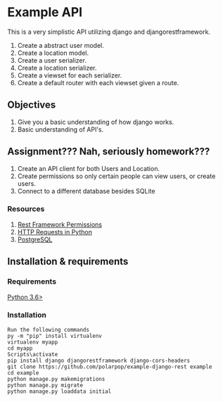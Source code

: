 # Example API

This is a very simplistic API utilizing django and djangorestframework.

1. Create a abstract user model.
2. Create a location model.
3. Create a user serializer.
4. Create a location serializer.
5. Create a viewset for each serializer.
6. Create a default router with each viewset given a route.


## Objectives

1. Give you a basic understanding of how django works.
2. Basic understanding of API's.


## Assignment??? Nah, seriously homework???

1. Create an API client for both Users and Location.
2. Create permissions so only certain people can view users, or create users.
3. Connect to a different database besides SQLite

### Resources

1. [Rest Framework Permissions](http://www.django-rest-framework.org/tutorial/4-authentication-and-permissions/)
2. [HTTP Requests in Python](http://docs.python-requests.org/en/master/)
3. [PostgreSQL](https://www.digitalocean.com/community/tutorials/how-to-use-postgresql-with-your-django-application-on-ubuntu-14-04)

## Installation & requirements

### Requirements

[Python 3.6>](https://www.python.org/downloads/release/python-370/)


### Installation
	Run the following commands
	py -m "pip" install virtualenv
	virtualenv myapp
	cd myapp
	Scripts\activate
	pip install django djangorestframework django-cors-headers
	git clone https://github.com/polarpop/example-django-rest example
	cd example
	python manage.py makemigrations
	python manage.py migrate
	python manage.py loaddata initial